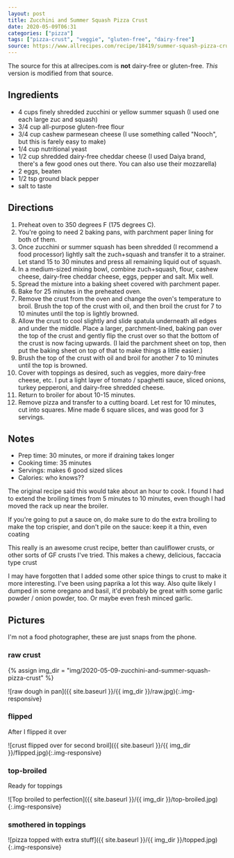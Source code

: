 ```yaml
---
layout: post
title: Zucchini and Summer Squash Pizza Crust
date: 2020-05-09T06:31
categories: ["pizza"]
tags: ["pizza-crust", "veggie", "gluten-free", "dairy-free"]
source: https://www.allrecipes.com/recipe/18419/summer-squash-pizza-crust/
---
```

The source for this at allrecipes.com is **not** dairy-free or gluten-free. *This* version is modified from that source.

## Ingredients

- 4 cups finely shredded zucchini or yellow summer squash (I used one each large zuc and squash)
- 3/4 cup all-purpose gluten-free flour
- 3/4 cup cashew parmesean cheese (I use something called "Nooch", but this is farely easy to make)
- 1/4 cup nutritional yeast
- 1/2 cup shredded dairy-free cheddar cheese (I used Daiya brand, there's a few good ones out there. You can also use their mozzarella)
- 2 eggs, beaten
- 1/2 tsp ground black pepper
- salt to taste

## Directions

1. Preheat oven to 350 degrees F (175 degrees C).
2. You're going to need 2 baking pans, with parchment paper lining for both of them.
3. Once zucchini or summer squash has been shredded (I recommend a food processor) lightly salt the zuch+squash and transfer it to a strainer. Let stand 15 to 30 minutes and press all remaining liquid out of squash.
4. In a medium-sized mixing bowl, combine zuch+squash, flour, cashew cheese, dairy-free cheddar cheese, eggs, pepper and salt. Mix well.
5. Spread the mixture into a baking sheet covered with parchment paper. 
6. Bake for 25 minutes in the preheated oven.
7. Remove the crust from the oven and change the oven's temperature to broil. Brush the top of the crust with oil, and then broil the crust for 7 to 10 minutes until the top is lightly browned.
8. Allow the crust to cool slightly and slide spatula underneath all edges and under the middle. Place a larger, parchment-lined, baking pan over the top of the crust and gently flip the crust over so that the bottom of the crust is now facing upwards. (I laid the parchment sheet on top, then put the baking sheet on top of that to make things a little easier.)
9. Brush the top of the crust with oil and broil for another 7 to 10 minutes until the top is browned. 
10. Cover with toppings as desired, such as veggies, more dairy-free cheese, etc. I put a light layer of tomato / spaghetti sauce, sliced onions, turkey pepperoni, and dairy-free shredded cheese.
11. Return to broiler for about 10-15 minutes.
12. Remove pizza and transfer to a cutting board. Let rest for 10 minutes, cut into squares. Mine made 6 square slices, and was good for 3 servings.

## Notes

* Prep time: 30 minutes, or more if draining takes longer
* Cooking time: 35 minutes
* Servings: makes 6 good sized slices
* Calories: who knows??

The original recipe said this would take about an hour to cook. I found I had to extend the broiling times from 5 minutes to 10 minutes, even though I had moved the rack up near the broiler.

If you're going to put a sauce on, do make sure to do the extra broiling to make the top crispier, and don't pile on the sauce: keep it a thin, even coating

This really is an awesome crust recipe, better than cauliflower crusts, or other sorts of GF crusts I've tried. This makes a chewy, delicious, faccacia type crust

I may have forgotten that I added some other spice things to crust to make it more interesting. I've been using paprika a lot this way. Also quite likely I dumped in some oregano and basil, it'd probably be great with some garlic powder / onion powder, too. Or maybe even fresh minced garlic.

## Pictures

I'm not a food photographer, these are just snaps from the phone.

### raw crust ###

{% assign img_dir = "img/2020-05-09-zucchini-and-summer-squash-pizza-crust" %}

![raw dough in pan]({{ site.baseurl }}/{{ img_dir }}/raw.jpg){:.img-responsive}

### flipped ###

After I flipped it over

![crust flipped over for second broil]({{ site.baseurl }}/{{ img_dir }}/flipped.jpg){:.img-responsive}

### top-broiled ###

Ready for toppings

![Top broiled to perfection]({{ site.baseurl }}/{{ img_dir }}/top-broiled.jpg){:.img-responsive}

### smothered in toppings ###

![pizza topped with extra stuff]({{ site.baseurl }}/{{ img_dir }}/topped.jpg){:.img-responsive}

